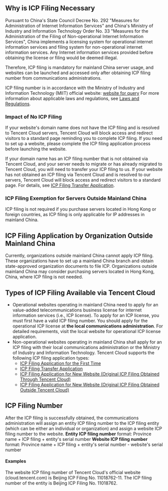 ## Why is ICP Filing Necessary

Pursuant to China's State Council Decree No. 292 "Measures for Administration of Internet Information Services" and China's Ministry of Industry and Information Technology Order No. 33 "Measures for the Administration of the Filing of Non-operational Internet Information Services", China implements a licensing system for operational internet information services and filing system for non-operational internet information services. Any Internet information services provided before obtaining the license or filing would be deemed illegal.

Therefore, ICP filing is mandatory for mainland China server usage, and websites can be launched and accessed only after obtaining ICP filing number from communications administrations.

ICP filing number is in accordance with the Ministry of Industry and Information Technology (MIIT) official website: [website for query](http://www.miitbeian.gov.cn/publish/query/indexFirst.action)
For more information about applicable laws and regulations, see [Laws and Regulations](http://www.miitbeian.gov.cn/state/outPortal/moreCodex.action?fileDownLoadInfo.fileType=0).

### Impact of No ICP Filing

If your website's domain name does not have the ICP filing and is resolved to Tencent Cloud servers, Tencent Cloud will block access and redirect visitors to a standard page reminding you to complete ICP filing. If you need to set up a website, please complete the ICP filing application process before launching the website.

If your domain name has an ICP filing number that is not obtained via Tencent Cloud, and your server needs to migrate or has already migrated to Tencent Cloud, you will need to transfer your ICP filing to us. If your website has not obtained an ICP filing via Tencent Cloud and is resolved to our servers, Tencent Cloud will block access and redirect visitors to a standard page. For details, see [ICP Filing Transfer Application](https://cloud.tencent.com/document/product/243/19024).


### ICP Filing Exemption for Servers Outside Mainland China

ICP filing is not required if you purchase servers located in Hong Kong or foreign countries, as ICP filing is only applicable for IP addresses in mainland China.

## ICP Filing Application by Organization Outside Mainland China

Currently, organizations outside mainland China cannot apply ICP filing. These organizations have to set up a mainland China branch and obtain state-approved organization documents to file ICP. Organizations outside mainland China may consider purchasing servers located in Hong Kong, China, where ICP filing is not needed.

## Types of ICP Filing Available via Tencent Cloud

- Operational websites operating in mainland China need to apply for an value-added telecommunications business license for internet information services (i.e., ICP license). To apply for an ICP license, you must first have a valid ICP filing number. You should apply for the operational ICP license at **the local communications administration**.  For detailed requirements, visit the local website for operational ICP license application.
- Non-operational websites operating in mainland China shall apply for an ICP filing with their local communications administration or the Ministry of Industry and Information Technology. Tencent Cloud supports the following ICP filing application types:
  - [ICP Filing Application for the First Time](https://cloud.tencent.com/document/product/243/18958)
  - [ICP Filing Transfer Application](https://cloud.tencent.com/document/product/243/19024)
  - [ICP Filing Application for New Website (Original ICP Filing Obtained Through Tencent Cloud)](https://cloud.tencent.com/document/product/243/19148)
  - [ICP Filing Application for New Website (Original ICP Filing Obtained Outside Tencent Cloud)](https://cloud.tencent.com/document/product/243/19147)

## ICP Filing Number

After the ICP filing is successfully obtained, the communications administration will assign an entity ICP filing number to the ICP filing entity (which can be either an individual or organization) and assign a website ICP filing number to the website.
**Entity ICP filing number** format: Province name + ICP filing + entity's serial number
**Website ICP filing number** format: Province name + ICP filing + entity's serial number - website's serial number

#### Examples

The website ICP filing number of Tencent Cloud's official website (cloud.tencent.com) is Beijing ICP Filing No. 11018762-11.
The ICP filing number of the entity is Beijing ICP Filing No. 11018762.
